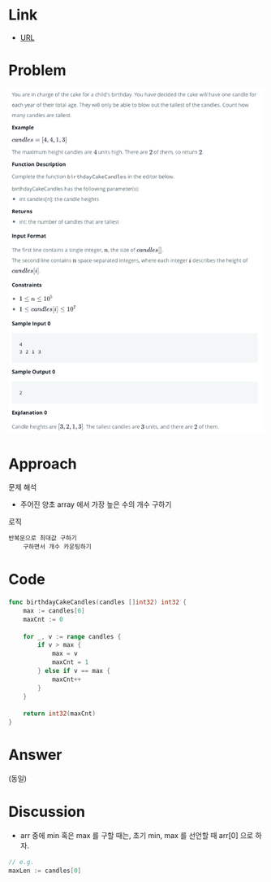 # Link

- [URL](https://www.hackerrank.com/challenges/birthday-cake-candles/problem?isFullScreen=true&h_r=next-challenge&h_v=zen&h_r=next-challenge&h_v=zen)

# Problem

![](/.uploads/2021-08-02-22-14-51.png)

# Approach

문제 해석

- 주어진 양초 array 에서 가장 높은 수의 개수 구하기

로직

``` txt
반복문으로 최대값 구하기
    구하면서 개수 카운팅하기
```

# Code

``` go
func birthdayCakeCandles(candles []int32) int32 {
    max := candles[0]
    maxCnt := 0
    
    for _, v := range candles {
        if v > max {
            max = v
            maxCnt = 1
        } else if v == max {
            maxCnt++  
        }
    }
    
    return int32(maxCnt)
}
```

# Answer

(동일)

# Discussion

- arr 중에 min 혹은 max 를 구할 때는, 초기 min, max 를 선언할 때 arr[0] 으로 하자.

```go
// e.g.
maxLen := candles[0]
```